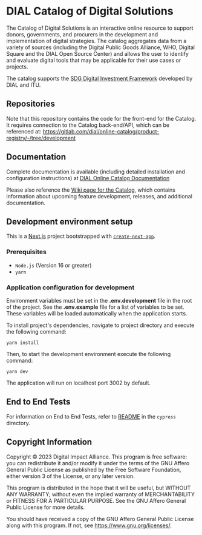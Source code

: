 # DIAL Catalog of Digital Solutions

The Catalog of Digital Solutions is an interactive online resource to support donors, 
governments, and procurers in the development and implementation of digital strategies.​
The catalog aggregates data from a variety of sources (including the Digital Public 
Goods Alliance, WHO, Digital Square and the DIAL Open Source Center) and allows the 
user to identify and evaluate digital tools that may be applicable for their use cases
or projects. 

The catalog supports the [SDG Digital Investment Framework](https://digitalimpactalliance.org/research/sdg-digital-investment-framework/) developed by DIAL and ITU.

## Repositories
Note that this repository contains the code for the front-end for the Catalog. It requires connection to the 
Catalog back-end/API, which can be referenced at: https://gitlab.com/dial/online-catalog/product-registry/-/tree/development

## Documentation
Complete documentation is available (including detailed installation and configuration instructions) at [DIAL Online Catalog Documentation](https://docs.dial.community/projects/product-registry/en/latest/)

Please also reference the [Wiki page for the Catalog](https://solutions-catalog.atlassian.net/wiki/spaces/SOLUTIONS/overview?homepageId=33072), which contains information about upcoming feature development, releases, and additional documentation.

## Development environment setup
This is a [Next.js](https://nextjs.org/) project bootstrapped with [`create-next-app`](https://github.com/vercel/next.js/tree/canary/packages/create-next-app).
### Prerequisites
* `Node.js` (Version 16 or greater)
* `yarn`

### Application configuration for development 
Environment variables must be set in the **.env.development** file in the root of the project. See the **.env.example** file for a list of variables to be set. These variables will be loaded automatically when the application starts.

To install project's dependencies, navigate to project directory and execute the following command:
```
yarn install
```

Then, to start the development environment execute the following command: 
```
yarn dev
```

The application will run on localhost port 3002 by default.

## End to End Tests
For information on End to End Tests, refer to [README](cypress/README.md) in the `cypress` directory.

## Copyright Information
Copyright © 2023 Digital Impact Alliance. This program is free software: you can 
redistribute it and/or modify it under the terms of the GNU Affero General 
Public License as published by the Free Software Foundation, either version 3 
of the License, or any later version.

This program is distributed in the hope that it will be useful, but WITHOUT ANY 
WARRANTY; without even the implied warranty of MERCHANTABILITY or FITNESS FOR A 
PARTICULAR PURPOSE. See the GNU Affero General Public License for more details.

You should have received a copy of the GNU Affero General Public License along 
with this program.  If not, see <https://www.gnu.org/licenses/>.
